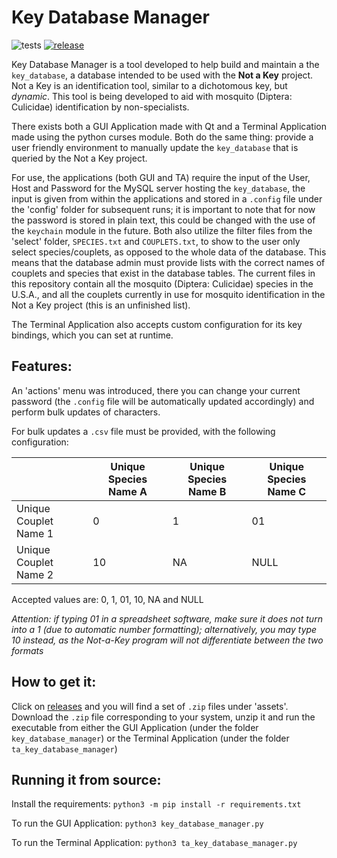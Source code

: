 # Key Database Manager

![tests](https://github.com/lily-mosquitoes/key_database_manager/workflows/tests/badge.svg)
[![release](https://img.shields.io/github/v/release/lily-mosquitoes/key_database_manager?include_prereleases)](https://github.com/lily-mosquitoes/key_database_manager/releases)

Key Database Manager is a tool developed to help build and maintain a the `key_database`, a database intended to be used with the **Not a Key** project. Not a Key is an identification tool, similar to a dichotomous key, but *dynamic*. This tool is being developed to aid with mosquito (Diptera: Culicidae) identification by non-specialists.

There exists both a GUI Application made with Qt and a Terminal Application made using the python curses module. Both do the same thing: provide a user friendly environment to manually update the `key_database` that is queried by the Not a Key project.

For use, the applications (both GUI and TA) require the input of the User, Host and Password for the MySQL server hosting the `key_database`, the input is given from within the applications and stored in a `.config` file under the 'config' folder for subsequent runs; it is important to note that for now the password is stored in plain text, this could be changed with the use of the `keychain` module in the future. Both also utilize the filter files from the 'select' folder, `SPECIES.txt` and `COUPLETS.txt`, to show to the user only select species/couplets, as opposed to the whole data of the database. This means that the database admin must provide lists with the correct names of couplets and species that exist in the database tables. The current files in this repository contain all the mosquito (Diptera: Culicidae) species in the U.S.A., and all the couplets currently in use for mosquito identification in the Not a Key project (this is an unfinished list).

The Terminal Application also accepts custom configuration for its key bindings, which you can set at runtime.

## Features:

An 'actions' menu was introduced, there you can change your current password (the `.config` file will be automatically updated accordingly) and perform bulk updates of characters.

For bulk updates a `.csv` file must be provided, with the following configuration:

|  | Unique Species Name A | Unique Species Name B | Unique Species Name C |
|-|-|-|-|
| Unique Couplet Name 1 | 0 | 1 | 01 |
| Unique Couplet Name 2 | 10 | NA | NULL |

Accepted values are: 0, 1, 01, 10, NA and NULL

  *Attention: if typing 01 in a spreadsheet software, make sure it does not turn into a 1 (due to automatic number formatting); alternatively, you may type 10 instead, as the Not-a-Key program will not differentiate between the two formats*

## How to get it:

Click on [releases](https://github.com/lily-mosquitoes/key_database_manager/releases) and you will find a set of `.zip` files under 'assets'. Download the `.zip` file corresponding to your system, unzip it and run the executable from either the GUI Application (under the folder `key_database_manager`) or the Terminal Application (under the folder `ta_key_database_manager`)

## Running it from source:

Install the requirements:
`python3 -m pip install -r requirements.txt`

To run the GUI Application:
`python3 key_database_manager.py`

To run the Terminal Application:
`python3 ta_key_database_manager.py`
